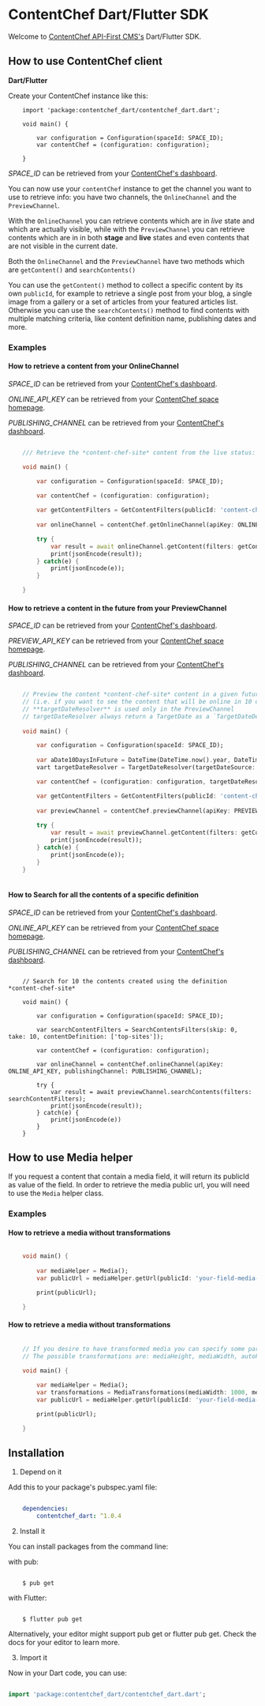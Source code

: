 # ContentChef Dart/Flutter SDK

Welcome to [ContentChef API-First CMS's](https://www.contentchef.io/) Dart/Flutter SDK.

## How to use ContentChef client

**Dart/Flutter**

Create your ContentChef instance like this:

```
    import 'package:contentchef_dart/contentchef_dart.dart';
    
    void main() {

        var configuration = Configuration(spaceId: SPACE_ID);
        var contentChef = (configuration: configuration);

    }
```

*SPACE_ID* can be retrieved from your [ContentChef's dashboard](https://app.contentchef.io/).

You can now use your `contentChef` instance to get the channel you want to use to retrieve info: you have two channels, the `OnlineChannel` and the `PreviewChannel`.

With the `OnlineChannel` you can retrieve contents which are in _live_ state and which are actually visible, while with the `PreviewChannel` you can retrieve contents which are in in both **stage** and **live** states and even contents that are not visible in the current date.

Both the `OnlineChannel` and the `PreviewChannel` have two methods which are `getContent()` and `searchContents()`

You can use the `getContent()` method to collect a specific content by its own `publicId`, for example to retrieve a single post from your blog, a single image from a gallery or a set of articles from your featured articles list. Otherwise you can use the `searchContents()` method to find contents with multiple matching criteria, like content definition name, publishing dates and more.

### Examples

#### How to retrieve a content from your OnlineChannel

*SPACE_ID* can be retrieved from your [ContentChef's dashboard](https://app.contentchef.io/).

*ONLINE_API_KEY* can be retrieved from your [ContentChef space homepage](https://app.contentchef.io).

*PUBLISHING_CHANNEL* can be retrieved from your [ContentChef's dashboard](https://app.contentchef.io).

``` dart

    /// Retrieve the *content-chef-site* content from the live status:

    void main() {

        var configuration = Configuration(spaceId: SPACE_ID);
        
        var contentChef = (configuration: configuration);

        var getContentFilters = GetContentFilters(publicId: 'content-chef-site');
    
        var onlineChannel = contentChef.getOnlineChannel(apiKey: ONLINE_API_KEY, publishingChannel: PUBLISHING_CHANNEL);

        try {
            var result = await onlineChannel.getContent(filters: getContentFilters);
            print(jsonEncode(result));
        } catch(e) { 
            print(jsonEncode(e));
        }

    }

```

#### How to retrieve a content in the future from your PreviewChannel

*SPACE_ID* can be retrieved from your [ContentChef's dashboard](https://app.contentchef.io/).

*PREVIEW_API_KEY* can be retrieved from your [ContentChef space homepage](https://app.contentchef.io).

*PUBLISHING_CHANNEL* can be retrieved from your [ContentChef's dashboard](https://app.contentchef.io).

``` dart

    // Preview the content *content-chef-site* content in a given future date from the live status
    // (i.e. if you want to see the content that will be online in 10 days)
    // **targetDateResolver** is used only in the PreviewChannel
    // targetDateResolver always return a TargetDate as a `TargetDateDef` so that you can change your date dynamically without caring to create a new ContentChef instance
    
    void main() {

        var configuration = Configuration(spaceId: SPACE_ID);
        
        var aDate10DaysInFuture = DateTime(DateTime.now().year, DateTime.now().month, DateTime.now().day + 10);
        vart targetDateResolver = TargetDateResolver(targetDateSource: aDate10DaysInFuture.toIso8601String());

        var contentChef = (configuration: configuration, targetDateResolver: targetDateResolver);

        var getContentFilters = GetContentFilters(publicId: 'content-chef-site');
        
        var previewChannel = contentChef.previewChannel(apiKey: PREVIEW_API_KEY, publishingChannel: PUBLISHING_CHANNEL, status: PublishingStatus.live);
        
        try {
            var result = await previewChannel.getContent(filters: getContentFilters);
            print(jsonEncode(result));
        } catch(e) { 
            print(jsonEncode(e));
        }
    }
      
```

#### How to Search for all the contents of a specific definition

*SPACE_ID* can be retrieved from your [ContentChef's dashboard](https://app.contentchef.io/).

*ONLINE_API_KEY* can be retrieved from your [ContentChef space homepage](https://app.contentchef.io).

*PUBLISHING_CHANNEL* can be retrieved from your [ContentChef's dashboard](https://app.contentchef.io).

```
 
    // Search for 10 the contents created using the definition *content-chef-site*
   
    void main() {

        var configuration = Configuration(spaceId: SPACE_ID);

        var searchContentFilters = SearchContentsFilters(skip: 0, take: 10, contentDefinition: ['top-sites']);

        var contentChef = (configuration: configuration);
        
        var onlineChannel = contentChef.onlineChannel(apiKey: ONLINE_API_KEY, publishingChannel: PUBLISHING_CHANNEL);
        
        try {
            var result = await previewChannel.searchContents(filters: searchContentFilters);
            print(jsonEncode(result));
        } catch(e) { 
            print(jsonEncode(e))
        }
    }

```

## How to use Media helper

 If you request a content that contain a media field, it will return its publicId as value of the field.
 In order to retrieve the media public url, you will need to use the `Media` helper class.
 
### Examples 

#### How to retrieve a media without transformations

``` dart

    void main() {
    
        var mediaHelper = Media();
        var publicUrl = mediaHelper.getUrl(publicId: 'your-field-media-publicId')

        print(publicUrl);

    }

```

#### How to retrieve a media without transformations

``` dart
    
    // If you desire to have transformed media you can specify some parameters with the transformation parameter while getting your media publicUrl.
    // The possible transformations are: mediaHeight, mediaWidth, autoFormat and mediaFormat, for more information refer to `MediaTransformations` class

    void main() {
    
        var mediaHelper = Media();
        var transformations = MediaTransformations(mediaWidth: 1000, mediaHeight: 1000);
        var publicUrl = mediaHelper.getUrl(publicId: 'your-field-media-publicId', transformations: transformations);

        print(publicUrl);

    }

```


## Installation

1. Depend on it
    
Add this to your package's pubspec.yaml file:

``` yaml

    dependencies:
        contentchef_dart: ^1.0.4

```

2. Install it

You can install packages from the command line:

with pub:

```shell

    $ pub get

```

with Flutter:

```shell

    $ flutter pub get

```

Alternatively, your editor might support pub get or flutter pub get. Check the docs for your editor to learn more.

3. Import it

Now in your Dart code, you can use:

``` dart

import 'package:contentchef_dart/contentchef_dart.dart';

```
  
